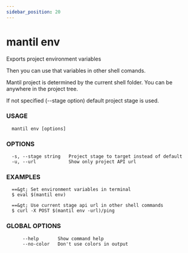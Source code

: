 ```yaml
---
sidebar_position: 20
---
```


# mantil env

Exports project environment variables

Then you can use that variables in other shell comands.

Mantil project is determined by the current shell folder.
You can be anywhere in the project tree.

If not specified (--stage option) default project stage is used.

### USAGE
```
  mantil env [options]
```
### OPTIONS
```
  -s, --stage string   Project stage to target instead of default
  -u, --url            Show only project API url
```
### EXAMPLES
```
  ==&gt; Set environment variables in terminal
  $ eval $(mantil env)

  ==&gt; Use current stage api url in other shell commands
  $ curl -X POST $(mantil env -url)/ping
```
### GLOBAL OPTIONS
```
      --help       Show command help
      --no-color   Don't use colors in output
```

